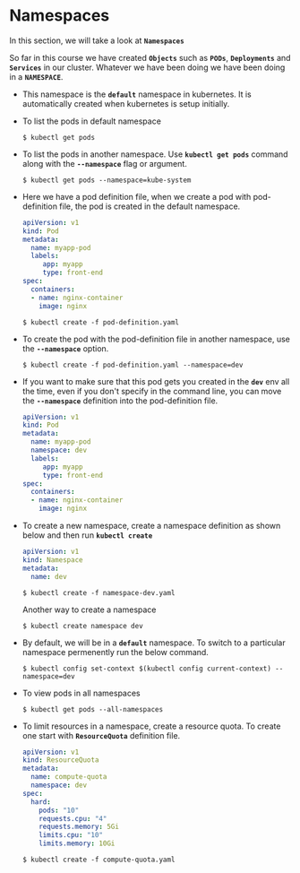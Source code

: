 # Namespaces
  
In this section, we will take a look at **`Namespaces`**

So far in this course we have created **`Objects`** such as **`PODs`**, **`Deployments`** and **`Services`** in our cluster. Whatever we have been doing we have been doing in a **`NAMESPACE`**.
- This namespace is the **`default`** namespace in kubernetes. It is automatically created when kubernetes is setup initially.
  
- To list the pods in default namespace
  ```
  $ kubectl get pods
  ```
- To list the pods in another namespace. Use **`kubectl get pods`** command along with the **`--namespace`** flag or argument.
  ```
  $ kubectl get pods --namespace=kube-system
  ```
  
- Here we have a pod definition file, when we create a pod with pod-definition file, the pod is created in the default namespace.

  ```yaml
  apiVersion: v1
  kind: Pod
  metadata:
    name: myapp-pod
    labels:
       app: myapp
       type: front-end
  spec:
    containers:
    - name: nginx-container
      image: nginx
   ```
  ```
  $ kubectl create -f pod-definition.yaml
  ```
- To create the pod with the pod-definition file in another namespace, use the **`--namespace`** option.
  ```
  $ kubectl create -f pod-definition.yaml --namespace=dev
  ```

- If you want to make sure that this pod gets you created in the **`dev`** env all the time, even if you don't specify in the command line, you can move the **`--namespace`** definition into the pod-definition file.
  
  ```yaml
  apiVersion: v1
  kind: Pod
  metadata:
    name: myapp-pod
    namespace: dev
    labels:
       app: myapp
       type: front-end
  spec:
    containers:
    - name: nginx-container
      image: nginx
   ```
  
- To create a new namespace, create a namespace definition as shown below and then run **`kubectl create`**

  ```yaml
  apiVersion: v1
  kind: Namespace
  metadata:
    name: dev
  ```

  ```
  $ kubectl create -f namespace-dev.yaml
  ```
  Another way to create a namespace
  ```
  $ kubectl create namespace dev
  ```
  
- By default, we will be in a **`default`** namespace. To switch to a particular namespace permenently run the below command.
  ```
  $ kubectl config set-context $(kubectl config current-context) --namespace=dev
  ```
- To view pods in all namespaces
  ```
  $ kubectl get pods --all-namespaces
  ```
  
- To limit resources in a namespace, create a resource quota. To create one start with **`ResourceQuota`** definition file.
  
  ```yaml
  apiVersion: v1
  kind: ResourceQuota
  metadata:
    name: compute-quota
    namespace: dev
  spec:
    hard:
      pods: "10"
      requests.cpu: "4"
      requests.memory: 5Gi
      limits.cpu: "10"
      limits.memory: 10Gi
  ```
  ```
  $ kubectl create -f compute-quota.yaml
  ```
  

   

